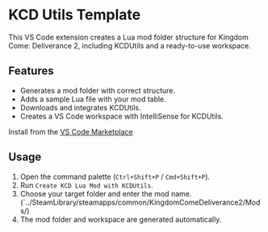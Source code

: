 # KCD Utils Template

This VS Code extension creates a Lua mod folder structure for Kingdom Come: Deliverance 2,
including KCDUtils and a ready-to-use workspace.

## Features

- Generates a mod folder with correct structure.
- Adds a sample Lua file with your mod table.
- Downloads and integrates KCDUtils.
- Creates a VS Code workspace with IntelliSense for KCDUtils.

Install from the [VS Code Marketplace](https://marketplace.visualstudio.com/items?itemName=Destuur.kcd-utils-template)

## Usage

1. Open the command palette (`Ctrl+Shift+P` / `Cmd+Shift+P`).
2. Run `Create KCD Lua Mod with KCDUtils`.
3. Choose your target folder and enter the mod name. (`../SteamLibrary/steamapps/common/KingdomComeDeliverance2/Mods/)
4. The mod folder and workspace are generated automatically.

